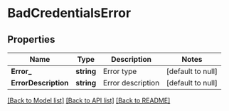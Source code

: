 # BadCredentialsError

## Properties
Name | Type | Description | Notes
------------ | ------------- | ------------- | -------------
**Error_** | **string** | Error type | [default to null]
**ErrorDescription** | **string** | Error description | [default to null]

[[Back to Model list]](../README.md#documentation-for-models) [[Back to API list]](../README.md#documentation-for-api-endpoints) [[Back to README]](../README.md)


